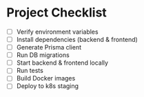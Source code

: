 # Project Checklist

- [ ] Verify environment variables
- [ ] Install dependencies (backend & frontend)
- [ ] Generate Prisma client
- [ ] Run DB migrations
- [ ] Start backend & frontend locally
- [ ] Run tests
- [ ] Build Docker images
- [ ] Deploy to k8s staging
